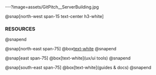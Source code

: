 ---?image=assets/GitPitch__ServerBuilding.jpg

@snap[north-west span-15 text-center h3-white]
### RESOURCES
@snapend

@snap[north-east span-75]
  @box[text-white](libraries)
@snapend

@snap[east span-75]
  @box[text-white](ux/ui tools)
@snapend

@snap[south-east span-75]
  @box[text-white](guides & docs)
@snapend
